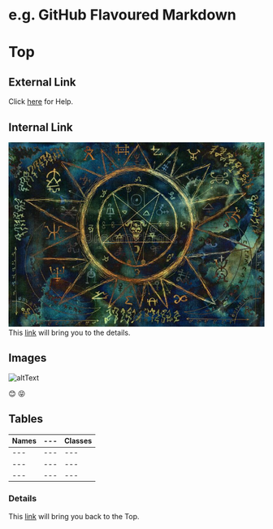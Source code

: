 # e.g. GitHub Flavoured Markdown
# Top
## External Link
Click [here](https://help.github.com/en) for Help.
## Internal Link
![](/Images/ouja.jpg)
This [link](#Details) will bring you to the details.
## Images
![altText](https://picsum.photos/200)

:blush: :stuck_out_tongue_closed_eyes:

## Tables
| Names | --- | Classes |
| --- | --- | --- |
| --- | --- | --- |
| --- | --- | --- |
| --- | --- | --- |

### Details

This [link](#Top) will bring you back to the Top.